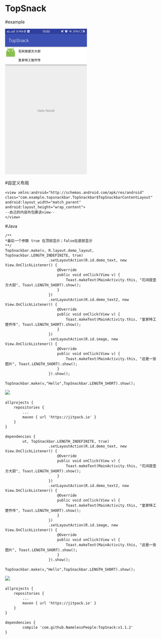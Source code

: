 
TopSnack
==============================================================
#example

![image](https://github.com/NamelessPeople/TopSnack/blob/master/Screenshots/jie_tu_20170703_155317.png)
	
#自定义布局

	<view xmlns:android="http://schemas.android.com/apk/res/android"
    class="com.example.topsnackbar.TopSnackbar$TopSnackbarContentLayout"
    android:layout_width="match_parent"
    android:layout_height="wrap_content">
    --自己的内容外包裹该view--
	</view>
#Java

	/**
	*最后一个参数 true 在顶部显示；false在底部显示
	**/
	TopSnackbar.make(v, R.layout.demo_layout, TopSnackbar.LENGTH_INDEFINITE, true)
                        .setLayoutAction(R.id.demo_text, new View.OnClickListener() {
                            @Override
                            public void onClick(View v) {
                                Toast.makeText(MainActivity.this, "花间提壶方大厨", Toast.LENGTH_SHORT).show();
                            }
                        })
                        .setLayoutAction(R.id.demo_text2, new View.OnClickListener() {
                            @Override
                            public void onClick(View v) {
                                Toast.makeText(MainActivity.this, "皇家特工楚乔传", Toast.LENGTH_SHORT).show();
                            }
                        })
                        .setLayoutAction(R.id.image, new View.OnClickListener() {
                            @Override
                            public void onClick(View v) {
                                Toast.makeText(MainActivity.this, "这是一张图片", Toast.LENGTH_SHORT).show();
                            }
                        }).show();
			
	TopSnackbar.make(v,"Hello",TopSnackbar.LENGTH_SHORT).show();
	
[![](https://jitpack.io/v/NamelessPeople/TopSnack.svg)](https://jitpack.io/#NamelessPeople/TopSnack)

	allprojects {
		repositories {
			...
			maven { url 'https://jitpack.io' }
		}
	}

	dependencies {
	        ut, TopSnackbar.LENGTH_INDEFINITE, true)
                        .setLayoutAction(R.id.demo_text, new View.OnClickListener() {
                            @Override
                            public void onClick(View v) {
                                Toast.makeText(MainActivity.this, "花间提壶方大厨", Toast.LENGTH_SHORT).show();
                            }
                        })
                        .setLayoutAction(R.id.demo_text2, new View.OnClickListener() {
                            @Override
                            public void onClick(View v) {
                                Toast.makeText(MainActivity.this, "皇家特工楚乔传", Toast.LENGTH_SHORT).show();
                            }
                        })
                        .setLayoutAction(R.id.image, new View.OnClickListener() {
                            @Override
                            public void onClick(View v) {
                                Toast.makeText(MainActivity.this, "这是一张图片", Toast.LENGTH_SHORT).show();
                            }
                        }).show();
			
	TopSnackbar.make(v,"Hello",TopSnackbar.LENGTH_SHORT).show();
	
[![](https://jitpack.io/v/NamelessPeople/TopSnack.svg)](https://jitpack.io/#NamelessPeople/TopSnack)

	allprojects {
		repositories {
			...
			maven { url 'https://jitpack.io' }
		}
	}

	dependencies {
	        compile 'com.github.NamelessPeople:TopSnack:v1.1.2'
	}







